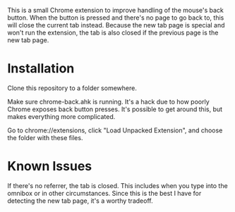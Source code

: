 This is a small Chrome extension to improve handling of the mouse's back button. When the button is pressed and there's no page to go back to, this will close the current tab instead. Because the new tab page is special and won't run the extension, the tab is also closed if the previous page is the new tab page.

# Installation

Clone this repository to a folder somewhere.

Make sure chrome-back.ahk is running. It's a hack due to how poorly Chrome exposes back button presses. It's possible to get around this, but makes everything more complicated.

Go to chrome://extensions, click "Load Unpacked Extension", and choose the folder with these files.

# Known Issues

If there's no referrer, the tab is closed. This includes when you type into the omnibox or in other circumstances. Since this is the best I have for detecting the new tab page, it's a worthy tradeoff.
